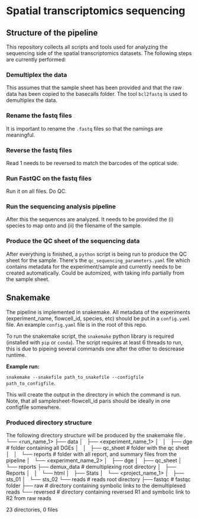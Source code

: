 # Spatial transcriptomics sequencing

## Structure of the pipeline

This repository collects all scripts and tools used for analyzing the sequencing side of the spatial transcriptomics datasets. The following steps are currently performed:

### Demultiplex the data
This assumes that the sample sheet has been provided and that the raw data has been copied to the basecalls folder. The tool `bcl2fastq` is used to demultiplex the data.

### Rename the fastq files
It is important to rename the `.fastq` files so that the namings are meaningful.

### Reverse the fastq files
Read 1 needs to be reversed to match the barcodes of the optical side.

### Run FastQC on the fastq files
Run it on all files. Do QC.

### Run the sequencing analysis pipeline
After this the sequences are analyzed. It needs to be provided the (i) species to map onto and (ii) the filename of the sample. 

### Produce the QC sheet of the sequencing data
After everything is finished, a `python` script is being run to produce the QC sheet for the sample. There's the `qc_sequencing_parameters.yaml` file which contains metadata for the experiment/sample and currently needs to be created automatically. Could be automized, with taking info partially from the sample sheet.

## Snakemake

The pipeline is implemented in snakemake. All metadata of the experiments (experiment\_name, flowcell\_id, species, etc) should be put in a `config.yaml` file. An example `config.yaml` file is in the root of this repo.

To run the snakemake script, the `snakemake` python library is required (installed with `pip` or `conda`). The script requires at least 6 threads to run, this is due to pipeing several commands one after the other to descrease runtime.

**Example run:**

`snakemake --snakefile path_to_snakefile --configfile path_to_configfile`.

This will create the output in the directory in which the command is run. Note, that all samplesheet-flowcell_id paris should be ideally in one configfile somewhere.

### Produced directory structure

The following directory structure will be produced by the snakemake file
    .
    └── <run_name_1>
        ├── data
        │   ├── <experiment_name_1>
        │   │   ├── dge             # folder containing all DGEs
        │   │   ├── qc_sheet        # folder with the qc sheet
        │   │   └── reports         # folder with all report, and summary files from the pipeline
        │   └── <experiment_name_2>
        │       ├── dge
        │       ├── qc_sheet
        │       └── reports
        ├── demux_data              # demultiplexing root directory
        │   ├── Reports
        │   │   └── html
        │   ├── Stats
        │   └── <project_name_1>
        │       ├── sts_01
        │       └── sts_02
        └── reads                   # reads root directory
            ├── fastqc              # fastqc folder
            ├── raw                 # directory containing symbolic links to the demultiplexed reads
            └── reversed            # directory containing reversed R1 and symbolic link to R2 from raw reads

23 directories, 0 files

